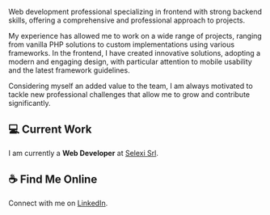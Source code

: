 Web development professional specializing in frontend with strong backend skills, offering a comprehensive and professional approach to projects.

My experience has allowed me to work on a wide range of projects, ranging from vanilla PHP solutions to custom implementations using various frameworks. In the frontend, I have created innovative solutions, adopting a modern and engaging design, with particular attention to mobile usability and the latest framework guidelines.

Considering myself an added value to the team, I am always motivated to tackle new professional challenges that allow me to grow and contribute significantly.

## 💻 Current Work
I am currently a **Web Developer** at [Selexi Srl](https://www.selexi.it).

## ☕ Find Me Online
Connect with me on [LinkedIn](https://www.linkedin.com/in/ivan-b-97787394/).

<!---
BottyIvan/BottyIvan is a ✨ special ✨ repository because its `README.md` (this file) appears on your GitHub profile.
You can click the Preview link to take a look at your changes.
--->
